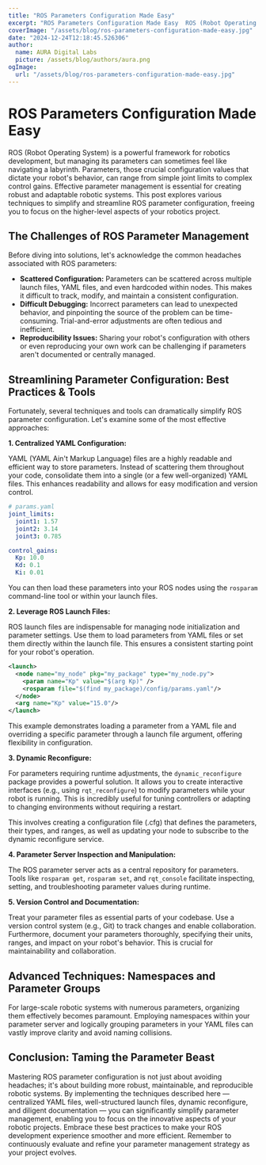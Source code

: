 ```yaml
---
title: "ROS Parameters Configuration Made Easy"
excerpt: "ROS Parameters Configuration Made Easy  ROS (Robot Operating System) is a powerful framework for robotics development, but managing its parameters c"
coverImage: "/assets/blog/ros-parameters-configuration-made-easy.jpg"
date: "2024-12-24T12:18:45.526306"
author:
  name: AURA Digital Labs
  picture: /assets/blog/authors/aura.png
ogImage:
  url: "/assets/blog/ros-parameters-configuration-made-easy.jpg"
---
```


# ROS Parameters Configuration Made Easy

ROS (Robot Operating System) is a powerful framework for robotics development, but managing its parameters can sometimes feel like navigating a labyrinth.  Parameters, those crucial configuration values that dictate your robot's behavior, can range from simple joint limits to complex control gains.  Effective parameter management is essential for creating robust and adaptable robotic systems.  This post explores various techniques to simplify and streamline ROS parameter configuration, freeing you to focus on the higher-level aspects of your robotics project.

## The Challenges of ROS Parameter Management

Before diving into solutions, let's acknowledge the common headaches associated with ROS parameters:

* **Scattered Configuration:** Parameters can be scattered across multiple launch files, YAML files, and even hardcoded within nodes. This makes it difficult to track, modify, and maintain a consistent configuration.
* **Difficult Debugging:**  Incorrect parameters can lead to unexpected behavior, and pinpointing the source of the problem can be time-consuming.  Trial-and-error adjustments are often tedious and inefficient.
* **Reproducibility Issues:**  Sharing your robot's configuration with others or even reproducing your own work can be challenging if parameters aren't documented or centrally managed.

## Streamlining Parameter Configuration:  Best Practices & Tools

Fortunately, several techniques and tools can dramatically simplify ROS parameter configuration.  Let's examine some of the most effective approaches:

**1. Centralized YAML Configuration:**

YAML (YAML Ain't Markup Language) files are a highly readable and efficient way to store parameters.  Instead of scattering them throughout your code, consolidate them into a single (or a few well-organized) YAML files.  This enhances readability and allows for easy modification and version control.

```yaml
# params.yaml
joint_limits:
  joint1: 1.57
  joint2: 3.14
  joint3: 0.785

control_gains:
  Kp: 10.0
  Kd: 0.1
  Ki: 0.01
```

You can then load these parameters into your ROS nodes using the `rosparam` command-line tool or within your launch files.

**2. Leverage ROS Launch Files:**

ROS launch files are indispensable for managing node initialization and parameter settings. Use them to load parameters from YAML files or set them directly within the launch file. This ensures a consistent starting point for your robot's operation.

```xml
<launch>
  <node name="my_node" pkg="my_package" type="my_node.py">
    <param name="Kp" value="$(arg Kp)" />
    <rosparam file="$(find my_package)/config/params.yaml"/>
  </node>
  <arg name="Kp" value="15.0"/>
</launch>
```

This example demonstrates loading a parameter from a YAML file and overriding a specific parameter through a launch file argument, offering flexibility in configuration.

**3. Dynamic Reconfigure:**

For parameters requiring runtime adjustments, the `dynamic_reconfigure` package provides a powerful solution.  It allows you to create interactive interfaces (e.g., using `rqt_reconfigure`) to modify parameters while your robot is running.  This is incredibly useful for tuning controllers or adapting to changing environments without requiring a restart.

This involves creating a configuration file (.cfg) that defines the parameters, their types, and ranges, as well as updating your node to subscribe to the dynamic reconfigure service.

**4. Parameter Server Inspection and Manipulation:**

The ROS parameter server acts as a central repository for parameters. Tools like `rosparam get`, `rosparam set`, and `rqt_console` facilitate inspecting, setting, and troubleshooting parameter values during runtime.

**5. Version Control and Documentation:**

Treat your parameter files as essential parts of your codebase.  Use a version control system (e.g., Git) to track changes and enable collaboration.  Furthermore, document your parameters thoroughly, specifying their units, ranges, and impact on your robot's behavior.  This is crucial for maintainability and collaboration.


## Advanced Techniques:  Namespaces and Parameter Groups

For large-scale robotic systems with numerous parameters, organizing them effectively becomes paramount.  Employing namespaces within your parameter server and logically grouping parameters in your YAML files can vastly improve clarity and avoid naming collisions.


## Conclusion: Taming the Parameter Beast


Mastering ROS parameter configuration is not just about avoiding headaches; it's about building more robust, maintainable, and reproducible robotic systems. By implementing the techniques described here — centralized YAML files, well-structured launch files, dynamic reconfigure, and diligent documentation — you can significantly simplify parameter management, enabling you to focus on the innovative aspects of your robotic projects.  Embrace these best practices to make your ROS development experience smoother and more efficient. Remember to continuously evaluate and refine your parameter management strategy as your project evolves.
